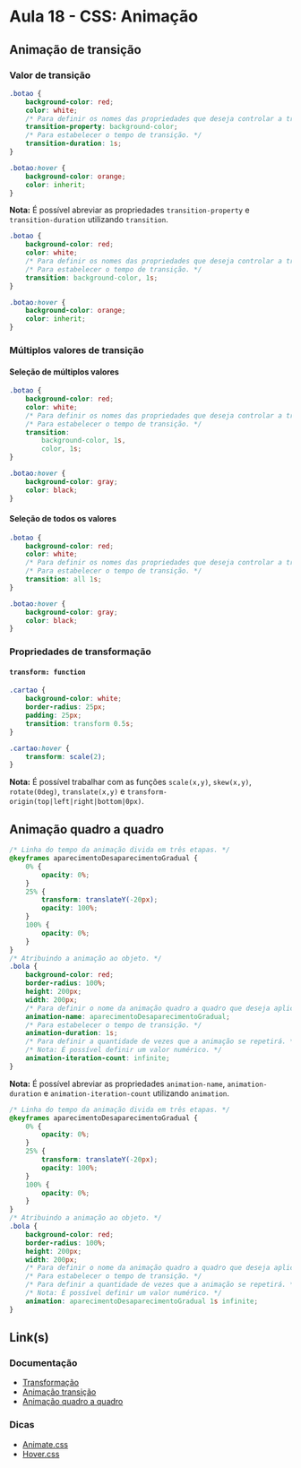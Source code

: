 # Aula 18 - CSS: Animação

## Animação de transição

### Valor de transição 

```css
.botao {
    background-color: red;
    color: white;
    /* Para definir os nomes das propriedades que deseja controlar a transição. */
    transition-property: background-color;
    /* Para estabelecer o tempo de transição. */
    transition-duration: 1s;
}

.botao:hover {
    background-color: orange;
    color: inherit;
}
```

**Nota:** É possível abreviar as propriedades `transition-property` e `transition-duration` utilizando `transition`.

```css
.botao {
    background-color: red;
    color: white;
    /* Para definir os nomes das propriedades que deseja controlar a transição. */
    /* Para estabelecer o tempo de transição. */
    transition: background-color, 1s;
}

.botao:hover {
    background-color: orange;
    color: inherit;
}
```

### Múltiplos valores de transição 

#### Seleção de múltiplos valores

```css
.botao {
    background-color: red;
    color: white;
    /* Para definir os nomes das propriedades que deseja controlar a transição. */
    /* Para estabelecer o tempo de transição. */
    transition: 
        background-color, 1s,
        color, 1s;
}

.botao:hover {
    background-color: gray;
    color: black;
}
```

#### Seleção de todos os valores

```css
.botao {
    background-color: red;
    color: white;
    /* Para definir os nomes das propriedades que deseja controlar a transição. */
    /* Para estabelecer o tempo de transição. */
    transition: all 1s;
}

.botao:hover {
    background-color: gray;
    color: black;
}
```

### Propriedades de transformação

#### `transform: function`

```css
.cartao {
    background-color: white;
    border-radius: 25px;
    padding: 25px;
    transition: transform 0.5s;
}

.cartao:hover {
    transform: scale(2);
}
```

**Nota:** É possível trabalhar com as funções `scale(x,y)`, `skew(x,y)`, `rotate(0deg)`, `translate(x,y)` e `transform-origin(top|left|right|bottom|0px)`.

## Animação quadro a quadro

```css
/* Linha do tempo da animação divida em três etapas. */
@keyframes aparecimentoDesaparecimentoGradual {
    0% { 
        opacity: 0%; 
    }
    25% {
        transform: translateY(-20px);
        opacity: 100%;
    }
    100% {
        opacity: 0%;
    }
}
/* Atribuindo a animação ao objeto. */
.bola {
    background-color: red;
    border-radius: 100%;
    height: 200px;
    width: 200px;
    /* Para definir o nome da animação quadro a quadro que deseja aplicar */
    animation-name: aparecimentoDesaparecimentoGradual;
    /* Para estabelecer o tempo de transição. */
    animation-duration: 1s;
    /* Para definir a quantidade de vezes que a animação se repetirá. */
    /* Nota: É possível definir um valor numérico. */
    animation-iteration-count: infinite;
}
```

**Nota:** É possível abreviar as propriedades `animation-name`, `animation-duration` e `animation-iteration-count` utilizando `animation`.

```css
/* Linha do tempo da animação divida em três etapas. */
@keyframes aparecimentoDesaparecimentoGradual {
    0% { 
        opacity: 0%; 
    }
    25% {
        transform: translateY(-20px);
        opacity: 100%;
    }
    100% {
        opacity: 0%;
    }
}
/* Atribuindo a animação ao objeto. */
.bola {
    background-color: red;
    border-radius: 100%;
    height: 200px;
    width: 200px;
    /* Para definir o nome da animação quadro a quadro que deseja aplicar */
    /* Para estabelecer o tempo de transição. */
    /* Para definir a quantidade de vezes que a animação se repetirá. */
    /* Nota: É possível definir um valor numérico. */
    animation: aparecimentoDesaparecimentoGradual 1s infinite;
}
```

## Link(s)

### Documentação

- [Transformação](https://developer.mozilla.org/pt-BR/docs/Web/CSS/transform)
- [Animação transição](https://developer.mozilla.org/pt-BR/docs/Web/CSS/CSS_Transitions/Using_CSS_transitions)
- [Animação quadro a quadro](https://developer.mozilla.org/pt-BR/docs/Web/CSS/@keyframes)

### Dicas
- [Animate.css](https://animate.style/)
- [Hover.css](https://ianlunn.github.io/Hover/)